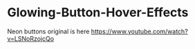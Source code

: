 # Glowing-Button-Hover-Effects
Neon buttons
original is here https://www.youtube.com/watch?v=LSNoRzojcQo 
